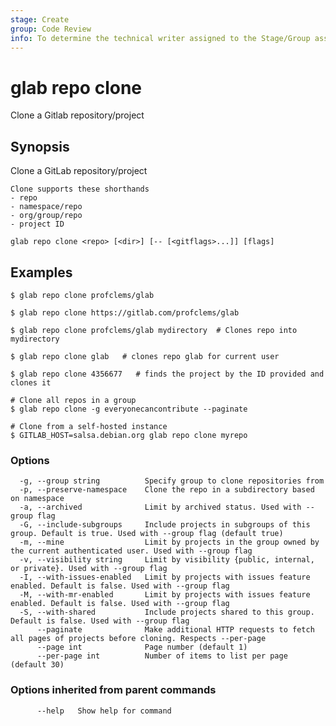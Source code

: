 ```yaml
---
stage: Create
group: Code Review
info: To determine the technical writer assigned to the Stage/Group associated with this page, see https://about.gitlab.com/handbook/product/ux/technical-writing/#assignments
---
```


<!--
This documentation is auto generated by a script.
Please do not edit this file directly, check cmd/gen-docs/docs.go.
-->

# glab repo clone

Clone a Gitlab repository/project

## Synopsis

Clone a GitLab repository/project

	Clone supports these shorthands
	- repo
	- namespace/repo
	- org/group/repo
	- project ID
	

```plaintext
glab repo clone <repo> [<dir>] [-- [<gitflags>...]] [flags]
```

## Examples

```plaintext
$ glab repo clone profclems/glab

$ glab repo clone https://gitlab.com/profclems/glab

$ glab repo clone profclems/glab mydirectory  # Clones repo into mydirectory

$ glab repo clone glab   # clones repo glab for current user 

$ glab repo clone 4356677   # finds the project by the ID provided and clones it

# Clone all repos in a group
$ glab repo clone -g everyonecancontribute --paginate

# Clone from a self-hosted instance
$ GITLAB_HOST=salsa.debian.org glab repo clone myrepo  

```

### Options

```plaintext
  -g, --group string          Specify group to clone repositories from
  -p, --preserve-namespace    Clone the repo in a subdirectory based on namespace
  -a, --archived              Limit by archived status. Used with --group flag
  -G, --include-subgroups     Include projects in subgroups of this group. Default is true. Used with --group flag (default true)
  -m, --mine                  Limit by projects in the group owned by the current authenticated user. Used with --group flag
  -v, --visibility string     Limit by visibility {public, internal, or private}. Used with --group flag
  -I, --with-issues-enabled   Limit by projects with issues feature enabled. Default is false. Used with --group flag
  -M, --with-mr-enabled       Limit by projects with issues feature enabled. Default is false. Used with --group flag
  -S, --with-shared           Include projects shared to this group. Default is false. Used with --group flag
      --paginate              Make additional HTTP requests to fetch all pages of projects before cloning. Respects --per-page
      --page int              Page number (default 1)
      --per-page int          Number of items to list per page (default 30)
```

### Options inherited from parent commands

```plaintext
      --help   Show help for command
```


